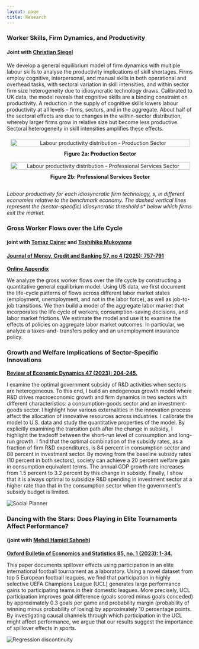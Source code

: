 ```yaml
---
layout: page
title: Research
---
```

### Worker Skills, Firm Dynamics, and Productivity
#### Joint with [Christian Siegel](http://www.siegel-christian.de)

We develop a general equilibrium model of firm dynamics with multiple labour skills to analyse the productivity implications of skill shortages. Firms employ
cognitive, interpersonal, and manual skills in both operational and overhead tasks, with sectoral variation in skill intensities, and within sector firm size heterogeneity due to idiosyncratic technology draws. Calibrated to UK data, the model reveals that cognitive skills are a binding constraint on productivity. A reduction in the supply of cognitive skills lowers labour productivity at all levels – firms, sectors, and in the aggregate. About half of the sectoral effects are due to changes in the within-sector distribution, whereby larger firms grow in relative size but become less productive. Sectoral heterogeneity in skill intensities amplifies these effects.

<div style="text-align: center; margin: 20px 0;">
  <div style="display: flex; justify-content: space-around; align-items: flex-start; flex-wrap: wrap;">
    <div style="flex: 1; margin: 0 10px; min-width: 300px;">
      <img src="https://gunerilhan.github.io/img/productivity-distribution-all-Production-scatter.png" 
           alt="Labour productivity distribution - Production Sector" 
           style="width: 100%; max-width: 500px; height: auto;">
      <p style="font-weight: bold; margin-top: 10px;">Figure 2a: Production Sector</p>
    </div>
    <div style="flex: 1; margin: 0 10px; min-width: 300px;">
      <img src="https://gunerilhan.github.io/img/productivity-distribution-all-Professional-scatter.png" 
           alt="Labour productivity distribution - Professional Services Sector" 
           style="width: 100%; max-width: 500px; height: auto;">
      <p style="font-weight: bold; margin-top: 10px;">Figure 2b: Professional Services Sector</p>
    </div>
  </div>
  <p style="font-style: italic; margin-top: 15px; text-align: left; max-width: 800px; margin-left: auto; margin-right: auto;">
    <em>Labour productivity for each idiosyncratic firm technology, s, in different economies relative to the benchmark economy. The dashed vertical lines represent the (sector-specific) idiosyncratic threshold s* below which firms exit the market.</em>
  </p>
</div>


### Gross Worker Flows over the Life Cycle ###
#### joint with [Tomaz Cajner](https://www.federalreserve.gov/econresdata/tomaz-cajner.htm) and [Toshihiko Mukoyama](https://sites.google.com/view/toshimukoyama/home) ####

#### [Journal of Money, Credit and Banking 57, no 4 (2025): 757-791](https://onlinelibrary.wiley.com/doi/10.1111/jmcb.13114)
**[Online Appendix](https://gunerilhan.github.io/img/OnlineAppendix_CGM.pdf)**

We analyze the gross worker flows over the life cycle by constructing a quantitative general equilibrium model. Using US data, we first document the life-cycle patterns of flows across different labor market states (employment, unemployment, and not in the labor force), as well as job-to-job transitions. We then build a model of the aggregate labor market that incorporates the life cycle of workers, consumption-saving decisions, and labor market frictions. We estimate the model and use it to examine the effects of policies on aggregate labor market outcomes. In particular, we analyze a taxes-and- transfers policy and an unemployment insurance policy.





### Growth and Welfare Implications of Sector-Specific Innovations ###

**[Review of Economic Dynamics 47 (2023): 204-245.](https://www.sciencedirect.com/science/article/pii/S1094202522000059)**


I examine the optimal government subsidy of R&D activities when sectors are heterogeneous. To this end, I build an endogenous growth model where R&D drives macroeconomic growth and firm dynamics in two sectors with different characteristics: a consumption-goods sector and an investment-goods sector. I highlight how various externalities in the innovation process affect the allocation of innovative resources across industries. I calibrate the model to U.S. data and study the quantitative properties of the model. By explicitly examining the transition path after the change in subsidy, I highlight the tradeoff between the short-run level of consumption and long-run growth. I find that the optimal combination of the subsidy rates, as a fraction of firm R&D expenditures, is 84 percent in consumption sector and 88 percent in investment sector. By moving from the baseline subsidy rates (10 percent in both sectors), society can achieve a 20 percent welfare gain in consumption equivalent terms. The annual GDP growth rate increases from 1.5 percent to 3.2 percent by this change in subsidy. Finally, I show that it is always optimal to subsidize R&D spending in investment sector at a higher rate than that in the consumption sector when the government's subsidy budget is limited.

![Social Planner](https://gunerilhan.github.io/img/figure2.png)



### Dancing with the Stars: Does Playing in Elite Tournaments Affect Performance?

#### (joint with [Mehdi Hamidi Sahneh](https://www.kent.ac.uk/economics/staff/profiles/mehdi-hamidi-sahneh.html))

**[Oxford Bulletin of Economics and Statistics 85, no. 1 (2023): 1-34.](https://gunerilhan.github.io/img/spillovers.pdf)**

This paper documents spillover effects using participation in an elite international football tournament as a laboratory.  Using a novel dataset from top 5 European football leagues, we find that participation in highly selective UEFA Champions League (UCL) generates large performance gains to participating teams in their domestic leagues. More precisely, UCL participation improves goal difference (goals scored minus goals conceded) by approximately 0.3 goals per game and probability margin (probability of winning minus probability of losing) by approximately 10 percentage points. By investigating causal channels through which participation in the UCL might affect performance, we argue that our results suggest the importance of spillover effects in sports.

![Regression discontinuity](https://gunerilhan.github.io/img/PosUCLPM2.jpg)
